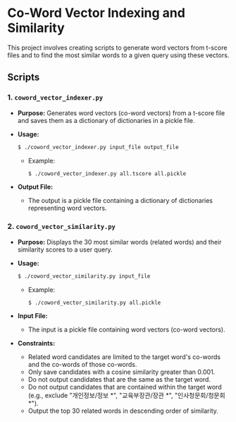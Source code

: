 # Co-Word Vector Indexing and Similarity

This project involves creating scripts to generate word vectors from t-score files and to find the most similar words to a given query using these vectors.

## Scripts

### 1. `coword_vector_indexer.py`
- **Purpose:** Generates word vectors (co-word vectors) from a t-score file and saves them as a dictionary of dictionaries in a pickle file.
- **Usage:**
  ```bash
  $ ./coword_vector_indexer.py input_file output_file
  ```
  - Example:
    ```bash
    $ ./coword_vector_indexer.py all.tscore all.pickle
    ```

- **Output File:**
  - The output is a pickle file containing a dictionary of dictionaries representing word vectors.

### 2. `coword_vector_similarity.py`
- **Purpose:** Displays the 30 most similar words (related words) and their similarity scores to a user query.
- **Usage:**
  ```bash
  $ ./coword_vector_similarity.py input_file
  ```
  - Example:
    ```bash
    $ ./coword_vector_similarity.py all.pickle
    ```

- **Input File:**
  - The input is a pickle file containing word vectors (co-word vectors).

- **Constraints:**
  - Related word candidates are limited to the target word's co-words and the co-words of those co-words.
  - Only save candidates with a cosine similarity greater than 0.001.
  - Do not output candidates that are the same as the target word.
  - Do not output candidates that are contained within the target word (e.g., exclude "개인정보/정보 *", "교육부장관/장관 *", "인사청문회/청문회 *").
  - Output the top 30 related words in descending order of similarity.
